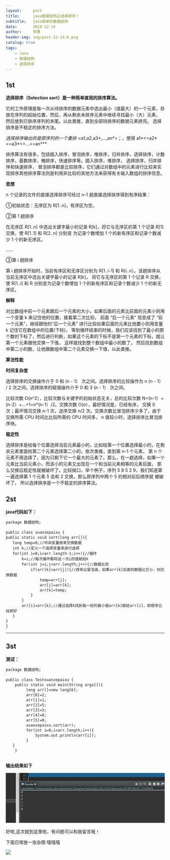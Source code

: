 ```yaml
---
layout:     post
title:      java数据结构之选择排序！
subtitle:   java简单的数据结构
date:       2018-12-14
author:     李勇
header-img: img/post-12-14-6.png
catalog: true
tags:
    - Java
    - 数据结构
    - 选择排序
---
```


## 1st ##
**选择排序（Selection sort）是一种简单直观的排序算法。**

它的工作原理是每一次从待排序的数据元素中选出最小（或最大）的一个元素，存放在序列的起始位置，然后，再从剩余未排序元素中继续寻找最小（大）元素，
然后放到已排序序列的末尾。以此类推，直到全部待排序的数据元素排完。 选择排序是不稳定的排序方法。

**选择排序输出的是原序列的一个重排 <a1*,a2*,a3*,...,an*>；，使得 a1*<=a2*<=a3*<=...<=an***

排序算法有很多，包括插入排序，冒泡排序，堆排序，归并排序，选择排序，计数排序，基数排序，桶排序，快速排序等。插入排序，堆排序，
选择排序，归并排序和快速排序，
冒泡排序都是比较排序，它们通过对数组中的元素进行比较来实现排序其他排序算法则是利用非比较的其他方法来获得有关输入数组的排序信息。

**思想**

n 个记录的文件的直接选择排序可经过 n-1 趟直接选择排序得到有序结果：

①初始状态：无序区为 R[1..n]，有序区为空。

②第 1 趟排序

在无序区 R[1..n] 中选出关键字最小的记录 R[k]，将它与无序区的第 1 个记录 R[1] 交换，使 R[1..1] 和 R[2..n] 分别变
为记录个数增加 1 个的新有序区和记录个数减少 1 个的新无序区。

……

③第 i 趟排序

第 i 趟排序开始时，当前有序区和无序区分别为 R[1..i-1] 和 R(i..n）。该趟排序从当前无序区中选出关键字最小的记录 R[k]，
将它与无序区的第 1 个记录 R 交换，使 R[1..i] 和 R 分别变为记录个数增加 1 个的新有序区和记录个数减少 1 个的新无序区。

**解释**

对比数组中前一个元素跟后一个元素的大小，如果后面的元素比前面的元素小则用一个变量 k 来记住他的位置，接着第二次比较，
前面 “后一个元素” 现变成了 “前一个元素”，继续跟他的“后一个元素” 进行比较如果后面的元素比他要小则用变量 k 记住它在数组中的位置(下标)，
等到循环结束的时候，我们应该找到了最小的那个数的下标了，然后进行判断，如果这个元素的下标不是第一个元素的下标，就让第一个元素跟他交换一下值，
这样就找到整个数组中最小的数了。
然后找到数组中第二小的数，让他跟数组中第二个元素交换一下值，以此类推。

**算法性能**

**时间复杂度**

选择排序的交换操作介于 0 和 (n - 1） 次之间。选择排序的比较操作为 n (n - 1） / 2 次之间。选择排序的赋值操作介于 0 和 3 (n - 1） 次之间。

比较次数 O(n^2），比较次数与关键字的初始状态无关，总的比较次数 N=(n-1）+(n-2）+...+1=n*(n-1）/2。交换次数 O(n），最好情况是，已经有序，
交换 0 次；最坏情况交换 n-1 次，逆序交换 n/2 次。交换次数比冒泡排序少多了，由于交换所需 CPU 时间比比较所需的 CPU 时间多，
n 值较小时，选择排序比冒泡排序快。

**稳定性**

选择排序是给每个位置选择当前元素最小的，比如给第一个位置选择最小的，在剩余元素里面给第二个元素选择第二小的，依次类推，直到第 n-1 个元素，
第 n 个元素不用选择了，因为只剩下它一个最大的元素了。那么，在一趟选择，如果一个元素比当前元素小，而该小的元素又出现在一个和当前元素相等的元素后面，
那么交换后稳定性就被破坏了。比较拗口，举个例子，序列 5 8 5 2 9，我们知道第一遍选择第 1 个元素 5 会和 2 交换，那么原序列中两个 5 的相对前后顺序就
被破坏了，
所以选择排序是一个不稳定的排序算法。

## 2st ##
**java代码如下：**
   ```
   package 数据结构;

public class xuanzepaixu {
  public static void sort(long arr[]){
	  long temp=0;//中间变量用来交换数据
	  int k;//定义一个选择变量来进行选择
	  for(int i=0;i<arr.length-1;i++){//循环
		  k=i;//每次循环都将这一次i的值赋给k
		  for(int j=i;j<arr.length;j++){//数据比较
			  if(arr[k]>arr[j]){//效率比冒泡高，如果arr[k]后面的数据比它小，则交换数据
				  temp=arr[j];
				  arr[j]=arr[k];
				  arr[k]=temp;
			  }
		  }
		  arr[i]=arr[k];//通过选择k找到每一轮的最小值arr[k]赋给arr[i]，即顺序已经排好
	  }
  }
}

```

----


  
## 3st ##
**测试：**
```
package 数据结构;

public class Testxuanzepaixu {
    public static void main(String args[]){
    	 long arr[]=new long[6];
	     arr[0]=2;
	     arr[1]=1;
	     arr[2]=5;
	     arr[3]=3;
	     arr[4]=8;
	     arr[5]=0;
	     xuanzepaixu.sort(arr);
	     for(int i=0;i<arr.length;i++){
	    	 System.out.println(arr[i]);
	     }
   }
    }


```

**输出结果如下**

![](https://raw.githubusercontent.com/CholeChow1/CholeChow1.github.io/master/img/xuanzepaixu.png)

好啦,这次就到这里啦，有问题可以和我留言哦！ 

下面日常放一张杂图 嘻嘻嘻

![](https://timgsa.baidu.com/timg?image&quality=80&size=b9999_10000&sec=1544804911691&di=025e21427395726d9a53212744a5fac3&imgtype=0&src=http%3A%2F%2Fmmbiz.qpic.cn%2Fmmbiz_png%2FVB7kWrDrP9nd0f1DmPa4g8jLibkW1ZON0mPiaA9tiaXyibYMnrShqaW5dwN9O9p3mvR0ohP2A2icbOX33JVb0ZFl5Gw%2F640%3Fwx_fmt%3Dpng)

